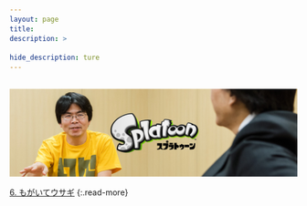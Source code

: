 ```yaml
---
layout: page
title: 
description: >
  
hide_description: ture
---
```

## 

<img src="/interviews/jp/WiiU/agmj/vol1/img/mainvisual5.jpg" stype="border-radius: 12px;">


[6. もがいてウサギ](6.md)
{:.read-more}